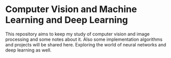 # Computer Vision and Machine Learning and Deep Learning

This repository aims to keep my study of computer vision and image processing and some notes about it.
Also some implementation algorithms and projects will be shared here.
Exploring the world of neural networks and deep learning as well.


